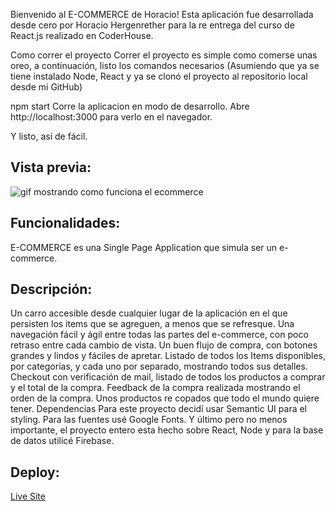 Bienvenido al E-COMMERCE de Horacio!
Esta aplicación fue desarrollada desde cero por Horacio Hergenrether para la re entrega del curso de React.js realizado en CoderHouse.

Como correr el proyecto
Correr el proyecto es simple como comerse unas oreo, a continuación, listo los comandos necesarios (Asumiendo que ya se tiene instalado Node, React y ya se clonó el proyecto al repositorio local desde mi GitHub)

npm start
Corre la aplicacion en modo de desarrollo. Abre http://localhost:3000 para verlo en el navegador.

Y listo, así de fácil.

## Vista previa:
<img src="https://media2.giphy.com/media/Kelmor7u0flNMeHXrk/giphy.gif?cid=790b7611bbfd6463dd45a2406b704abf3efac826cc7ce346&rid=giphy.gif&ct=g" alt="gif mostrando como funciona el ecommerce">

## Funcionalidades:
E-COMMERCE es una Single Page Application que simula ser un e-commerce.

## Descripción:
Un carro accesible desde cualquier lugar de la aplicación en el que persisten los items que se agreguen, a menos que se refresque.
Una navegación fácil y ágil entre todas las partes del e-commerce, con poco retraso entre cada cambio de vista.
Un buen flujo de compra, con botones grandes y lindos y fáciles de apretar.
Listado de todos los Items disponibles, por categorías, y cada uno por separado, mostrando todos sus detalles.
Checkout con verificación de mail, listado de todos los productos a comprar y el total de la compra.
Feedback de la compra realizada mostrando el orden de la compra.
Unos productos re copados que todo el mundo quiere tener.
Dependencias
Para este proyecto decidí usar Semantic UI para el styling. Para las fuentes usé Google Fonts. Y último pero no menos importante, el proyecto entero esta hecho sobre React, Node y para la base de datos utilicé Firebase.

## Deploy:
<a href="https://thirsty-ritchie-2df0ed.netlify.app/"> Live Site </a>
